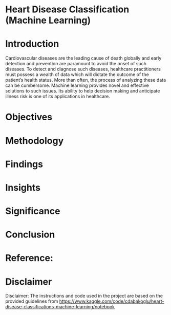 # Heart Disease Classification (Machine Learning)
# Introduction
Cardiovascular diseases are the leading cause of death globally and early detection and prevention are paramount to avoid the onset of such diseases.  To detect and diagnose such diseases, healthcare practitioners must possess a wealth of data which will dictate the outcome of the patient’s health status. More than often, the process of analyzing these data can be cumbersome. Machine learning provides novel and effective solutions to such issues. Its ability to help decision making and anticipate illness risk is one of its applications in healthcare.
# Objectives
# Methodology
# Findings
# Insights
# Significance
# Conclusion
# Reference: 
# Disclaimer
Disclaimer: The instructions and code used in the project are based on the provided guidelines from https://www.kaggle.com/code/cdabakoglu/heart-disease-classifications-machine-learning/notebook

